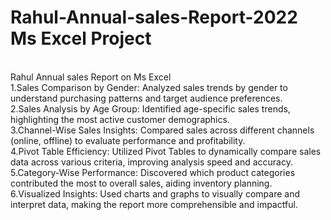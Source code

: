 # Rahul-Annual-sales-Report-2022 Ms Excel Project
<br>
Rahul Annual sales Report on Ms Excel
<br>
1.Sales Comparison by Gender: Analyzed sales trends by gender to understand purchasing patterns and target audience preferences.
<br>
2.Sales Analysis by Age Group: Identified age-specific sales trends, highlighting the most active customer demographics.
<br>
3.Channel-Wise Sales Insights: Compared sales across different channels (online, offline) to evaluate performance and profitability.
<br>
4.Pivot Table Efficiency: Utilized Pivot Tables to dynamically compare sales data across various criteria, improving analysis speed and accuracy.
<br>
5.Category-Wise Performance: Discovered which product categories contributed the most to overall sales, aiding inventory planning.
<br>
6.Visualized Insights: Used charts and graphs to visually compare and interpret data, making the report more comprehensible and impactful.

